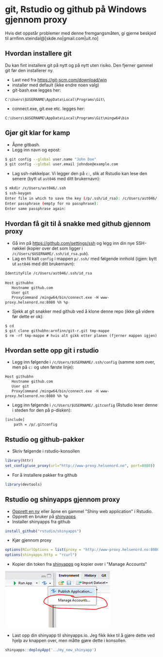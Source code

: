 ﻿# git, Rstudio og github på Windows gjennom proxy

Hvis det oppstår problemer med denne fremgangsmåten, gi gjerne beskjed til arnfinn.steindal@[skde.no|gmail.com|uit.no]

## Hvordan installere git

Du kan fint installere git på nytt og på nytt uten risiko. Den fjerner gammel git før den installerer ny.

- Last ned fra https://git-scm.com/download/win
- installer med default (ikke endre noen valg)
- git-bash.exe legges her:
```
C:\Users\$USERNAME\AppData\Local\Programs\Git\
```
- connect.exe, git.exe etc. legges her:
```
C:\Users\$USERNAME\AppData\Local\Programs\Git\mingw64\bin
```


## Gjør git klar for kamp

- Åpne gitbash.
- Legg inn navn og epost:

```sh
$ git config --global user.name "John Doe"
$ git config --global user.email johndoe@example.com
```
- Lag ssh-nøkkelpar. Vi legger den på `c:`, slik at Rstudio kan lese den senere (bytt ut `ast046` med ditt brukernavn):

```sh
$ mkdir /c/Users/ast046/.ssh
$ ssh-keygen
Enter file in which to save the key (/p/.ssh/id_rsa): /c/Users/ast046/.ssh/id_rsa
Enter passphrase (empty for no passphrase):
Enter same passphrase again:
```

## Hvordan få git til å snakke med github gjennom proxy

- Gå inn på https://github.com/settings/ssh og legg inn din nye SSH-nøkkel (kopier over det som ligger i `/c/Users/$USERNAME/.ssh/id_rsa.pub`).
- Lag en fil kalt `config` i mappen `p/.ssh/` med følgende innhold (igjen: bytt ut `ast046` med ditt brukernavn): 

```
IdentityFile /c/Users/ast046/.ssh/id_rsa

Host githubhn
   Hostname github.com
   User git
   ProxyCommand /mingw64/bin/connect.exe -H www-proxy.helsenord.no:8080 %h %p
```
- Sjekk at git snakker med github ved å klone denne repo (ikke gå videre før dette er ok):

```
$ cd
$ git clone githubhn:arnfinn/git-r.git tmp-mappe
$ rm -rf tmp-mappe # hvis alt gikk etter planen (fjerner mappen igjen)
```
## Hvordan sette opp git i rstudio

- Legg inn følgende i `/c/Users/$USERNAME/.ssh/config` (samme som over, men på `c:` og uten første linje):

```
Host githubhn
   Hostname github.com
   User git
   ProxyCommand /mingw64/bin/connect.exe -H www-proxy.helsenord.no:8080 %h %p
```
- Legg inn følgende i `/c/Users/$USERNAME/.gitconfig` (Rstudio leser denne i steden for den på p-disken):

```
[include]
    path = /p/.gitconfig
```

## Rstudio og github-pakker

- Skriv følgende i rstudio-konsollen
```r
library(httr)
set_config(use_proxy(url="http://www-proxy.helsenord.no", port=8080))
```
- For å installere pakker fra github
```r
library(devtools)
```

## Rstudio og shinyapps gjennom proxy

- [Opprett en ny](new_rshiny.md) eller åpne en gammel "Shiny web application" i Rstudio.
- Opprett en bruker på [shinyapps](http://www.shinyapps.io)
- Installer shinyapps fra github

```r
install_github("rstudio/shinyapps")
```

- Kjør gjennom proxy
```r
options(RCurlOptions = list(proxy = "http://www-proxy.helsenord.no:8080"))
options(shinyapps.http = "rcurl")
```
- Kopier din token fra [shinyapps](http://www.shinyapps.io/admin/#/tokens) og kopier over i "Manage Accounts"

![Alt text](figurer/rshiny_5.png)
- Last opp din shinyapp til shinyapps.io. Jeg fikk ikke til å gjøre dette ved hjelp av knappen over, men måtte gjøre dette i konsollen.

```r
shinyapps::deployApp('../my_new_shinyapp')
```

